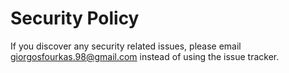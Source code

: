 # Security Policy

If you discover any security related issues, please email giorgosfourkas.98@gmail.com instead of using the issue tracker.
